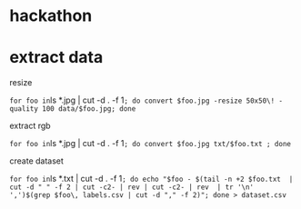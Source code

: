 # hackathon

# extract data

resize

`
for foo in `ls *.jpg | cut -d \. -f 1`; do convert $foo.jpg -resize 50x50\! -quality 100 data/$foo.jpg; done
`

extract rgb

`
for foo in `ls *.jpg | cut -d \. -f 1`; do convert $foo.jpg txt/$foo.txt ; done
`

create dataset

`
for foo in `ls *.txt | cut -d \. -f 1`; do echo "$foo - $(tail -n +2 $foo.txt  | cut -d " " -f 2 | cut -c2- | rev | cut -c2- | rev  | tr '\n' ',')$(grep $foo\, labels.csv | cut -d "," -f 2)"; done > dataset.csv
`

